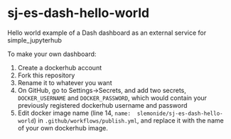 # sj-es-dash-hello-world
Hello world example of a Dash dashboard as an external service for simple_jupyterhub

To make your own dashboard:
1. Create a dockerhub account
2. Fork this repository
3. Rename it to whatever you want
4. On GitHub, go to Settings->Secrets, and add two secrets, `DOCKER_USERNAME` and `DOCKER_PASSWORD`, which
would contain your previously registered dockerhub username and password
5. Edit docker image name (line 14, `name:  slemonide/sj-es-dash-hello-world`) in `.github/workflows/publish.yml`,
and replace it with the name of your own dockerhub image.
